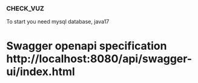 ### CHECK_VUZ

To start you need mysql database, java17

# Swagger openapi specification http://localhost:8080/api/swagger-ui/index.html


